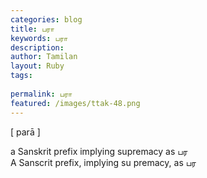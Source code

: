 ```yaml
---
categories: blog
title: பரா
keywords: பரா
description: 
author: Tamilan
layout: Ruby
tags: 
 
permalink: பரா
featured: /images/ttak-48.png
---
```

  
[ parā ]  
  
a Sanskrit prefix implying supremacy as பர  
A Sanscrit prefix, implying su premacy, as பர